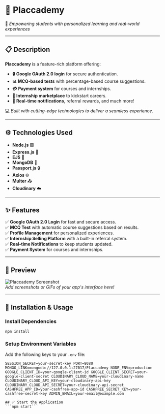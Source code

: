# 🌟 Placcademy  
🚀 *Empowering students with personalized learning and real-world experiences*  

---

## 📋 Description  
**Placcademy** is a feature-rich platform offering:  
- **🔒 Google OAuth 2.0 login** for secure authentication.  
- **📊 MCQ-based tests** with percentage-based course suggestions.  
- **💳 Payment system** for courses and internships.  
- **🌟 Internship marketplace** to kickstart careers.  
- **🔔 Real-time notifications**, referral rewards, and much more!  

💻 *Built with cutting-edge technologies to deliver a seamless experience.*  

---

## ⚙️ Technologies Used  
- **Node.js** 🟩  
- **Express.js** 🚂  
- **EJS** 🎨  
- **MongoDB** 🍃  
- **Passport.js** 🔒  
- **Axios** 🌐  
- **Multer** 📤  
- **Cloudinary** ☁️  

---

## ✨ Features  
✅ **Google OAuth 2.0 Login** for fast and secure access.  
✅ **MCQ Test** with automatic course suggestions based on results.  
✅ **Profile Management** for personalized experiences.  
✅ **Internship Selling Platform** with a built-in referral system.  
✅ **Real-time Notifications** to keep students updated.  
✅ **Payment System** for courses and internships.  

---

## 📸 Preview  
![Placcademy Screenshot](https://via.placeholder.com/800x400.png?text=Add+Your+Screenshot+Here)  
_Add screenshots or GIFs of your app's interface here!_  

---

## 🔧 Installation & Usage  

### Install Dependencies  
```npm install```


### Setup Environment Variables  
Add the following keys to your `.env` file:  
```plaintext
SESSION_SECRET=your-secret-key PORT=8080 MONGO_LINK=mongodb://127.0.0.1:27017/Placcademy NODE_ENV=production GOOGLE_CLIENT_ID=your-google-client-id GOOGLE_CLIENT_SECRET=your-google-client-secret CLOUDINARY_CLOUD_NAME=your-cloudinary-name CLOUDINARY_CLOUD_API_KEY=your-cloudinary-api-key CLOUDINARY_CLOUD_API_SECRET=your-cloudinary-api-secret CASHFREE_APP_ID=your-cashfree-app-id CASHFREE_SECRET_KEY=your-cashfree-secret-key ADMIN_EMAIL=your-email@example.com

## ✅ Start the Application
```npm start```




